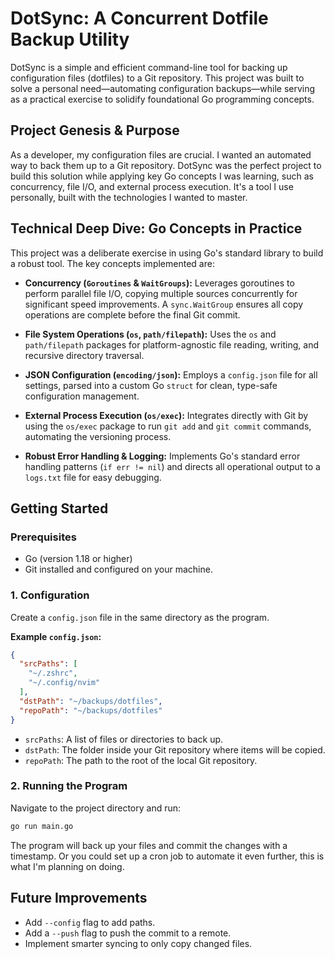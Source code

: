 # DotSync: A Concurrent Dotfile Backup Utility

DotSync is a simple and efficient command-line tool for backing up configuration files (dotfiles) to a Git repository. This project was built to solve a personal need—automating configuration backups—while serving as a practical exercise to solidify foundational Go programming concepts.

## Project Genesis & Purpose

As a developer, my configuration files are crucial. I wanted an automated way to back them up to a Git repository. DotSync was the perfect project to build this solution while applying key Go concepts I was learning, such as concurrency, file I/O, and external process execution. It's a tool I use personally, built with the technologies I wanted to master.

## Technical Deep Dive: Go Concepts in Practice

This project was a deliberate exercise in using Go's standard library to build a robust tool. The key concepts implemented are:

* **Concurrency (`Goroutines` & `WaitGroups`):** Leverages goroutines to perform parallel file I/O, copying multiple sources concurrently for significant speed improvements. A `sync.WaitGroup` ensures all copy operations are complete before the final Git commit.

* **File System Operations (`os`, `path/filepath`):** Uses the `os` and `path/filepath` packages for platform-agnostic file reading, writing, and recursive directory traversal.

* **JSON Configuration (`encoding/json`):** Employs a `config.json` file for all settings, parsed into a custom Go `struct` for clean, type-safe configuration management.

* **External Process Execution (`os/exec`):** Integrates directly with Git by using the `os/exec` package to run `git add` and `git commit` commands, automating the versioning process.

* **Robust Error Handling & Logging:** Implements Go's standard error handling patterns (`if err != nil`) and directs all operational output to a `logs.txt` file for easy debugging.

## Getting Started

### Prerequisites

* Go (version 1.18 or higher)
* Git installed and configured on your machine.

### 1. Configuration

Create a `config.json` file in the same directory as the program.

**Example `config.json`:**
```json
{
  "srcPaths": [
    "~/.zshrc",
    "~/.config/nvim"
  ],
  "dstPath": "~/backups/dotfiles",
  "repoPath": "~/backups/dotfiles"
}
```

* `srcPaths`: A list of files or directories to back up.
* `dstPath`: The folder inside your Git repository where items will be copied.
* `repoPath`: The path to the root of the local Git repository.

### 2. Running the Program

Navigate to the project directory and run:

```bash
go run main.go
```

The program will back up your files and commit the changes with a timestamp. Or you could set up a cron job to automate it even further, this is what I'm planning on doing.

## Future Improvements
* Add `--config` flag to add paths.
* Add a `--push` flag to push the commit to a remote.
* Implement smarter syncing to only copy changed files.
